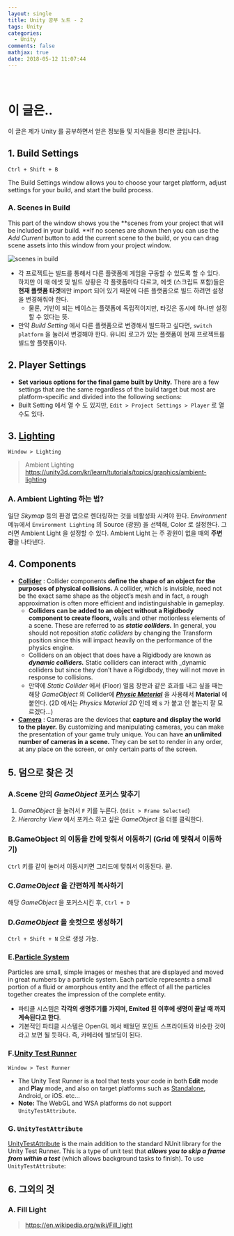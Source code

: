 ```yaml
---
layout: single
title: Unity 공부 노트 - 2
tags: Unity
categories:
  - Unity
comments: false
mathjax: true
date: 2018-05-12 11:07:44
---
```

　
<!-- more -->
# 이 글은..

이 글은 제가 Unity 를 공부하면서 얻은 정보들 및 지식들을 정리한 글입니다.

## 1. Build Settings

`Ctrl + Shift + B` 

The Build Settings window allows you to choose your target platform,  adjust settings for your build, and start the build process. 

### A. Scenes in Build

This part of the window shows you the **scenes from your project that will be included in your build. **If no scenes are shown then you can use the *Add Current* button to add the current scene to the build, or you can drag scene assets into this window from your project window.

![scenes in build](..\..\..\..\..\images\201805\12\1525760260973.png)

* 각 프로젝트는 빌드를 통해서 다른 플랫폼에 게임을 구동할 수 있도록 할 수 있다. 하지만 이 때 에셋 및 빌드 상황은 각 플랫폼마다 다르고, 에셋 (스크립트 포함)들은 **현재 플랫폼 타겟**에만 import 되어 있기 때문에 다른 플랫폼으로 빌드 하려면 설정을 변경해줘야 한다.
  * 물론, 기반이 되는 베이스는 플랫폼에 독립적이지만, 타깃은 동시에 하나만 설정할 수 있다는 뜻.
* 만약 *Build Setting* 에서 다른 플랫폼으로 변경해서 빌드하고 싶다면, `switch platform` 을 눌러서 변경해야 한다. 유니티 로고가 있는 플랫폼이 현재 프로젝트를 빌드할 플랫폼이다.

## 2. Player Settings

* **Set various options for the final game built by Unity.** There are a few  settings that are the same regardless of the build target but most are  platform-specific and divided into the following sections:
* Built Setting 에서 열 수 도 있지만, `Edit > Project Settings > Player` 로 열 수도 있다.

## 3. [**Lighting**](https://docs.unity3d.com/Manual/GIIntro.html)

`Window > Lighting`

> Ambient Lighting
> https://unity3d.com/kr/learn/tutorials/topics/graphics/ambient-lighting

### A. Ambient Lighting 하는 법?

일단 *Skymap* 등의 환경 맵으로 렌더링하는 것을 비활성화 시켜야 한다. *Environment* 메뉴에서 `Environment Lighting` 의 Source (광원) 을 선택해, Color 로 설정한다. 그러면 Ambient Light 을 설정할 수 있다. Ambient Light 는 주 광원이 없을 때의 **주변광**을 나타낸다.

## 4. Components

* [**Collider**](https://docs.unity3d.com/Manual/CollidersOverview.html) : Collider components **define the shape of an object for the purposes of physical collisions.** A collider, which is invisible, need not be the exact same shape as the object’s mesh and in fact, a rough approximation is often more efficient and indistinguishable in gameplay.
  * **Colliders can be added to an object without a Rigidbody component to create floors,** walls and other motionless elements of a scene. These are referred to as ***static colliders.*** In general, you should not reposition *static colliders* by changing the Transform position since this will impact heavily on the performance of the physics engine.
  * Colliders on an object that does have a Rigidbody are known as ***dynamic colliders.*** Static colliders can interact with _dynamic colliders but since they don’t have a Rigidbody, they will not move in response to collisions.
  * 만약에 *Static Collider* 에서 (Floor) 얼음 장판과 같은 효과를 내고 싶을 때는 해당 *GameObject* 의 Collider에 [***Physic Material***](https://docs.unity3d.com/Manual/class-PhysicMaterial.html) 을 사용해서 **Material** 에 붙인다. (2D 에서는 *Physics Material 2D* 인데 왜 s 가 붙고 안 붙는지 잘 모르겠다...)
* [**Camera**](https://docs.unity3d.com/Manual/class-Camera.html) : Cameras are the devices that **capture and display the world to the player.** By customizing and manipulating cameras, you can make the presentation of your game truly unique. You can have **an unlimited number of cameras in a scene.** They can be set to render in any order, at any place on the screen, or only certain parts of the screen.

## 5. 덤으로 찾은 것

### A.Scene 안의 *GameObject* 포커스 맞추기

1. *GameObject* 을 눌러서 `F` 키를 누른다. (`Edit > Frame Selected`)
2. *Hierarchy View* 에서 포커스 하고 싶은 *GameObject* 을 더블 클릭한다.

### B.**GameObject** 의 이동을 칸에 맞춰서 이동하기 (Grid 에 맞춰서 이동하기)

`Ctrl` 키를 같이 눌러서 이동시키면 그리드에 맞춰서 이동된다. 끝.

### C.*GameObject* 을 간편하게 복사하기

해당 *GameObject* 을 포커스시킨 후, `Ctrl + D`

### D.*GameObject* 을 숏컷으로 생성하기

`Ctrl + Shift + N` 으로 생성 가능.

### E.[Particle System](https://docs.unity3d.com/Manual/ParticleSystems.html)

Particles are small, simple images or meshes that are displayed and moved in great numbers by a particle system. Each particle represents a small portion of a fluid or amorphous entity and the effect of all the particles together creates the impression of the complete entity.

* 파티클 시스템은 **각각의 생명주기를 가지며, Emited 된 이후에 생명이 끝날 때 까지 계속된다고 한다**.
* 기본적인 파티클 시스템은 OpenGL 에서 배웠던 포인트 스프라이트와 비슷한 것이라고 보면 될 듯하다. 즉, 카메라에 빌보딩이 된다.

### F.[Unity Test Runner](https://docs.unity3d.com/Manual/testing-editortestsrunner.html)

`Window > Test Runner`

* The Unity Test Runner is a tool that tests your code in both **Edit** mode and **Play** mode, and also on target platforms such as [Standalone](https://docs.unity3d.com/Manual/Standalone.html), Android, or iOS. etc...
* **Note:** The WebGL and WSA platforms do not support `UnityTestAttribute`. 

### G. `UnityTestAttribute`

[UnityTestAttribute](https://docs.unity3d.com/ScriptReference/TestTools.UnityTestAttribute.html) is the main addition to the standard NUnit library for the Unity Test  Runner. This is a type of unit test that ***allows you to skip a frame from within a test*** (which allows background tasks to finish). To use `UnityTestAttribute`: 

## 6. 그외의 것

### **A. Fill Light**

> https://en.wikipedia.org/wiki/Fill_light
